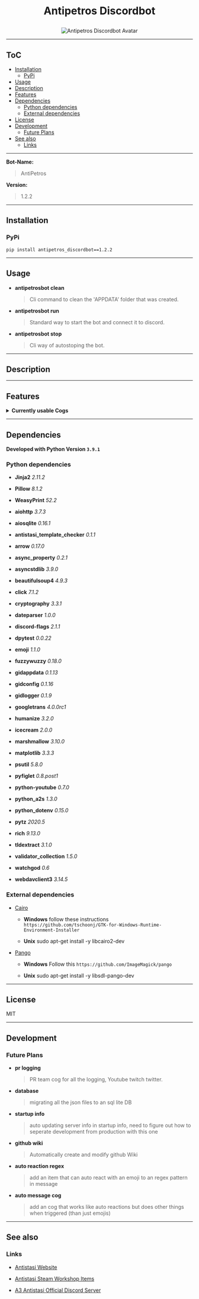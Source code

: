 # <p align="center">Antipetros Discordbot</p>


<p align="center"><img src="art/finished/images/AntiPetros_for_readme.png" alt="Antipetros Discordbot Avatar"/></p>


---

## ToC



  
  - [Installation](#installation)    
    - [PyPi](#pypi)  
  - [Usage](#usage)  
  - [Description](#description)  
  - [Features](#features)  
  - [Dependencies](#dependencies)    
    - [Python dependencies](#python-dependencies)    
    - [External dependencies](#external-dependencies)  
  - [License](#license)  
  - [Development](#development)    
    - [Future Plans](#future-plans)  
  - [See also](#see-also)    
    - [Links](#links)



---



__**Bot-Name:**__

> AntiPetros

__**Version:**__

> 1.2.2





---

## Installation



### PyPi

```shell
pip install antipetros_discordbot==1.2.2
```



---

## Usage




- __**antipetrosbot clean**__
    > Cli command to clean the 'APPDATA' folder that was created.


- __**antipetrosbot run**__
    > Standard way to start the bot and connect it to discord.


- __**antipetrosbot stop**__
    > Cli way of autostoping the bot.





---

## Description







---

## Features




<details><summary><b>Currently usable Cogs</b></summary><blockquote>



### <p align="center"><b>[AdministrationCog](antipetros_discordbot/cogs/discord_admin_cogs/discord_admin_cog.py)</b></p>

<details><summary><b>Description</b></summary>




#### Short Description

<blockquote>Commands and methods that help in Administrate the Discord Server.</blockquote>

#### Config Name

<blockquote>administration</blockquote>


#### Cog State Tags

```diff
- DOCUMENTATION_MISSING

- OUTDATED

- NEEDS_REFRACTORING

- FEATURE_MISSING

- UNTESTED

- OPEN_TODOS
```

</details>

<details><summary><b>Commands</b></summary><blockquote>


- **DELETE_MSG**
    

    
    - **aliases:** *delete+msg*, *deletemsg*, *delete-msg*, *delete.msg*
    

    - **is hidden:** True

    - **usage:**
        ```python
        None
        ```
    
    <br>



</blockquote>

</details>

---



### <p align="center"><b>[AntistasiLogWatcherCog](antipetros_discordbot/cogs/antistasi_tool_cogs/antistasi_log_watcher_cog.py)</b></p>

<details><summary><b>Description</b></summary>




#### Short Description

<blockquote>soon</blockquote>

#### Config Name

<blockquote>antistasi_log_watcher</blockquote>


#### Cog State Tags

```diff
- DOCUMENTATION_MISSING

- FEATURE_MISSING

- UNTESTED

+ WORKING
```

</details>

<details><summary><b>Commands</b></summary><blockquote>


- **GET_NEWEST_LOGS**
    
    - **help:**

        Gets the newest log files from the Dev Drive.
        
        If the log file is bigger than current file size limit, it will provide it zipped.
        
        Tries to fuzzy match both server and sub-folder.
        
        Args:
            server (str): Name of the Server
            sub_folder (str): Name of the sub-folder e.g. Server, HC_0, HC_1,...
            amount (int, optional): The amount of log files to get. standard max is 5 . Defaults to 1.

    

    
    - **aliases:** *get-newest-logs*, *get+newest+logs*, *get.newest.logs*, *getnewestlogs*
    

    - **is hidden:** False

    - **usage:**
        ```python
        @AntiPetros get_newest_logs mainserver_1 server
        ```
    
    <br>


- **GET_NEWEST_MOD_DATA**
    
    - **help:**

        Gets the required mods for the Server.
        
        Provides the list as embed and Arma3 importable html file.
        
        Args:
            server (str): Name of the Antistasi Community Server to retrieve the mod list.

    

    
    - **aliases:** *getnewestmoddata*, *get-newest-mod-data*, *get.newest.mod.data*, *get+newest+mod+data*
    

    - **is hidden:** False

    - **usage:**
        ```python
        @AntiPetros get_newest_mod_data mainserver_1
        ```
    
    <br>



</blockquote>

</details>

---



### <p align="center"><b>[AutoReactionCog](antipetros_discordbot/cogs/general_cogs/auto_reaction_cog.py)</b></p>

<details><summary><b>Description</b></summary>




#### Short Description

<blockquote>WiP</blockquote>

#### Config Name

<blockquote>auto_reaction</blockquote>


#### Cog State Tags

```diff
- EMPTY

- DOCUMENTATION_MISSING

- CRASHING

- OUTDATED

- FEATURE_MISSING

- UNTESTED
```

</details>

<details><summary><b>Commands</b></summary><blockquote>


- **ADD_CHANNEL_REACTION_INSTRUCTION**
    

    
    - **aliases:** *addchannelreactioninstruction*, *add+channel+reaction+instruction*, *add.channel.reaction.instruction*, *add-channel-reaction-instruction*
    

    - **is hidden:** False

    - **usage:**
        ```python
        None
        ```
    
    <br>


- **ADD_EXCEPTION_TO_WORD_REACTION_INSTRUCTION**
    

    
    - **aliases:** *add.exception.to.word.reaction.instruction*, *add-exception-to-word-reaction-instruction*, *addexceptiontowordreactioninstruction*, *add+exception+to+word+reaction+instruction*
    

    - **is hidden:** False

    - **usage:**
        ```python
        None
        ```
    
    <br>


- **ADD_WORD_REACTION_INSTRUCTION**
    

    
    - **aliases:** *addwordreactioninstruction*, *add.word.reaction.instruction*, *add-word-reaction-instruction*, *add+word+reaction+instruction*
    

    - **is hidden:** False

    - **usage:**
        ```python
        None
        ```
    
    <br>


- **CHANGE_WORD_REACTION_INSTRUCTION_OPTION**
    

    
    - **aliases:** *change-word-reaction-instruction-option*, *changewordreactioninstructionoption*, *change.word.reaction.instruction.option*, *change+word+reaction+instruction+option*
    

    - **is hidden:** False

    - **usage:**
        ```python
        None
        ```
    
    <br>


- **LIST_ALL_REACTION_INSTRUCTIONS**
    

    
    - **aliases:** *list-all-reaction-instructions*, *list.all.reaction.instructions*, *listallreactioninstructions*, *list+all+reaction+instructions*
    

    - **is hidden:** False

    - **usage:**
        ```python
        None
        ```
    
    <br>


- **REMOVE_REACTION_INSTRUCTION**
    

    
    - **aliases:** *removereactioninstruction*, *remove+reaction+instruction*, *remove-reaction-instruction*, *remove.reaction.instruction*
    

    - **is hidden:** False

    - **usage:**
        ```python
        None
        ```
    
    <br>



</blockquote>

</details>

---



### <p align="center"><b>[BotAdminCog](antipetros_discordbot/cogs/bot_admin_cogs/bot_admin_cog.py)</b></p>

<details><summary><b>Description</b></summary>




#### Short Description

<blockquote>Commands and methods that are needed to Administrate the Bot itself.</blockquote>

#### Config Name

<blockquote>bot_admin</blockquote>


#### Cog State Tags

```diff
- DOCUMENTATION_MISSING

- FEATURE_MISSING
```

</details>

<details><summary><b>Commands</b></summary><blockquote>


- **ADD_TO_BLACKLIST**
    

    
    - **aliases:** *add+to+blacklist*, *add.to.blacklist*, *addtoblacklist*, *add-to-blacklist*
    

    - **is hidden:** True

    - **usage:**
        ```python
        None
        ```
    
    <br>


- **ADD_WHO_IS_PHRASE**
    

    
    - **aliases:** *add-who-is-phrase*, *add.who.is.phrase*, *addwhoisphrase*, *add+who+is+phrase*
    

    - **is hidden:** True

    - **usage:**
        ```python
        None
        ```
    
    <br>


- **ALL_ALIASES**
    

    
    - **aliases:** *all.aliases*, *all+aliases*, *all-aliases*, *allaliases*
    

    - **is hidden:** True

    - **usage:**
        ```python
        None
        ```
    
    <br>


- **INVOCATION_PREFIXES**
    

    
    - **aliases:** *invocationprefixes*, *invocation-prefixes*, *invocation+prefixes*, *invocation.prefixes*
    

    - **is hidden:** True

    - **usage:**
        ```python
        None
        ```
    
    <br>


- **LIFE_CHECK**
    

    
    - **aliases:** *life.check*, *are-you-there*, *life-check*, *lifecheck*, *poke-with-stick*, *life+check*, *you_dead?*
    

    - **is hidden:** True

    - **usage:**
        ```python
        None
        ```
    
    <br>


- **REMOVE_FROM_BLACKLIST**
    

    
    - **aliases:** *remove+from+blacklist*, *remove-from-blacklist*, *removefromblacklist*, *remove.from.blacklist*
    

    - **is hidden:** True

    - **usage:**
        ```python
        None
        ```
    
    <br>


- **SELF_ANNOUNCEMENT**
    

    
    - **aliases:** *self-announcement*, *self.announcement*, *self+announcement*, *selfannouncement*
    

    - **is hidden:** True

    - **usage:**
        ```python
        None
        ```
    
    <br>


- **SEND_LOG_FILE**
    
    - **help:**

        Gets the log files of the bot and post it as a file to discord.
        
        You can choose to only get the newest or all logs.
        
        Args:
            which_logs (str, optional): [description]. Defaults to 'newest'. other options = 'all'

    

    
    - **aliases:** *sendlogfile*, *send.log.file*, *send-log-file*, *send+log+file*
    

    - **is hidden:** True

    - **usage:**
        ```python
        @AntiPetros send_log_file all
        ```
    
    <br>


- **TELL_UPTIME**
    

    
    - **aliases:** *telluptime*, *tell-uptime*, *tell+uptime*, *tell.uptime*
    

    - **is hidden:** True

    - **usage:**
        ```python
        None
        ```
    
    <br>


- **TELL_VERSION**
    

    
    - **aliases:** *tell+version*, *tell-version*, *tell.version*, *tellversion*
    

    - **is hidden:** True

    - **usage:**
        ```python
        None
        ```
    
    <br>



</blockquote>

</details>

---



### <p align="center"><b>[BotFeedbackCog](antipetros_discordbot/cogs/bot_admin_cogs/bot_feedback_cog.py)</b></p>

<details><summary><b>Description</b></summary>




#### Short Description

<blockquote>WiP</blockquote>

#### Config Name

<blockquote>bot_feedback</blockquote>


#### Cog State Tags

```diff
- EMPTY

- DOCUMENTATION_MISSING

- CRASHING

- OUTDATED

- FEATURE_MISSING

- UNTESTED
```

</details>

<details><summary><b>Commands</b></summary><blockquote>



</blockquote>

</details>

---



### <p align="center"><b>[CommunityServerInfoCog](antipetros_discordbot/cogs/antistasi_tool_cogs/community_server_info_cog.py)</b></p>

<details><summary><b>Description</b></summary>




#### Short Description

<blockquote>soon</blockquote>

#### Config Name

<blockquote>community_server_info</blockquote>


#### Cog State Tags

```diff
- EMPTY

- DOCUMENTATION_MISSING

- CRASHING

- OUTDATED

- FEATURE_MISSING

- UNTESTED
```

</details>

<details><summary><b>Commands</b></summary><blockquote>


- **CURRENT_ONLINE_SERVER**
    
    - **help:**

        Shows all server of the Antistasi Community, that are currently online.
        
        Testserver_3 and Eventserver are excluded as they usually are password guarded.

    

    
    - **aliases:** *currentonlineserver*, *current-online-server*, *current.online.server*, *server?*, *current+online+server*
    

    - **is hidden:** False

    - **usage:**
        ```python
        @AntiPetros current_online_server
        ```
    
    <br>


- **CURRENT_PLAYERS**
    
    - **help:**

        Show all players that are currently online on one of the Antistasi Community Server.
        
        Shows Player Name, Player Score and Time Played on that Server.
        
        Args:
            server (str): Name of the Server, case insensitive.

    

    
    - **aliases:** *current-players*, *current.players*, *current+players*, *currentplayers*
    

    - **is hidden:** False

    - **usage:**
        ```python
        @AntiPetros current_players mainserver_1
        ```
    
    <br>


- **EXCLUDE_FROM_SERVER_STATUS_NOTIFICATION**
    

    
    - **aliases:** *exclude.from.server.status.notification*, *exclude-from-server-status-notification*, *excludefromserverstatusnotification*, *exclude+from+server+status+notification*
    

    - **is hidden:** False

    - **usage:**
        ```python
        None
        ```
    
    <br>


- **UNDO_EXCLUDE_FROM_SERVER_STATUS_NOTIFICATION**
    

    
    - **aliases:** *undo+exclude+from+server+status+notification*, *undoexcludefromserverstatusnotification*, *undo-exclude-from-server-status-notification*, *undo.exclude.from.server.status.notification*
    

    - **is hidden:** False

    - **usage:**
        ```python
        None
        ```
    
    <br>



</blockquote>

</details>

---



### <p align="center"><b>[ConfigCog](antipetros_discordbot/cogs/bot_admin_cogs/config_cog.py)</b></p>

<details><summary><b>Description</b></summary>




#### Short Description

<blockquote>Cog with commands to access and manipulate config files, also for changing command aliases.
Almost all are only available in DM's

commands are hidden from the help command.</blockquote>

#### Config Name

<blockquote>config</blockquote>


#### Cog State Tags

```diff
- NEEDS_REFRACTORING

- FEATURE_MISSING

- OPEN_TODOS
```

</details>

<details><summary><b>Commands</b></summary><blockquote>


- **ADD_ALIAS**
    
    - **help:**

        Adds an alias for a command.
        
        Alias has to be unique and not spaces.
        
        Args:
            command_name (str): name of the command
            alias (str): the new alias.

    

    
    - **aliases:** *addalias*, *add-alias*, *add+alias*, *add.alias*
    

    - **is hidden:** True

    - **usage:**
        ```python
        @AntiPetros add_alias flip_coin flip_it
        ```
    
    <br>


- **CHANGE_SETTING_TO**
    
    - **help:**

        NOT IMPLEMENTED

    

    

    - **is hidden:** True

    - **usage:**
        ```python
        None
        ```
    
    <br>


- **CONFIG_REQUEST**
    
    - **help:**

        Returns a Config file as and attachment, with additional info in an embed.
        
        Args:
            config_name (str, optional): Name of the config, or 'all' for all configs. Defaults to 'all'.

    

    

    - **is hidden:** True

    - **usage:**
        ```python
        None
        ```
    
    <br>


- **LIST_CONFIGS**
    
    - **help:**

        NOT IMPLEMENTED

    

    
    - **aliases:** *list.configs*, *list+configs*, *list-configs*, *listconfigs*
    

    - **is hidden:** True

    - **usage:**
        ```python
        None
        ```
    
    <br>


- **OVERWRITE_CONFIG_FROM_FILE**
    
    - **help:**

        NOT IMPLEMENTED

    

    

    - **is hidden:** True

    - **usage:**
        ```python
        None
        ```
    
    <br>


- **SHOW_CONFIG_CONTENT**
    
    - **help:**

        NOT IMPLEMENTED

    

    

    - **is hidden:** True

    - **usage:**
        ```python
        None
        ```
    
    <br>


- **SHOW_CONFIG_CONTENT_RAW**
    
    - **help:**

        NOT IMPLEMENTED

    

    

    - **is hidden:** True

    - **usage:**
        ```python
        None
        ```
    
    <br>



</blockquote>

</details>

---



### <p align="center"><b>[FaqCog](antipetros_discordbot/cogs/special_channels_cogs/faq_cog.py)</b></p>

<details><summary><b>Description</b></summary>




#### Short Description

<blockquote>Creates Embed FAQ items.</blockquote>

#### Config Name

<blockquote>faq</blockquote>


#### Cog State Tags

```diff
- DOCUMENTATION_MISSING

- FEATURE_MISSING

- UNTESTED

+ WORKING
```

</details>

<details><summary><b>Commands</b></summary><blockquote>


- **POST_FAQ_BY_NUMBER**
    
    - **help:**

        Posts an FAQ as an embed on request.
        
        Either as an normal message or as an reply, if the invoking message was also an reply.
        
        Deletes invoking message
        
        Args:
            faq_numbers (commands.Greedy[int]): minimum one faq number to request, maximum as many as you want seperated by one space (i.e. 14 12 3)
            as_template (bool, optional): if the resulting faq item should be created via the templated items or from the direct parsed faqs.

    

    
    - **aliases:** *faq*, *postfaqbynumber*, *post.faq.by.number*, *post+faq+by+number*, *post-faq-by-number*
    

    - **is hidden:** False

    - **usage:**
        ```python
        None
        ```
    
    <br>



</blockquote>

</details>

---





### <p align="center"><b>[GiveAwayCog](antipetros_discordbot/cogs/community_events_cogs/give_away_cog.py)</b></p>

<details><summary><b>Description</b></summary>




#### Short Description

<blockquote>Soon</blockquote>

#### Config Name

<blockquote>give_away</blockquote>


#### Cog State Tags

```diff
- DOCUMENTATION_MISSING

- FEATURE_MISSING
```

</details>

<details><summary><b>Commands</b></summary><blockquote>


- **ABORT_GIVE_AWAY**
    
    - **help:**

        NOT IMPLEMENTED

    

    
    - **aliases:** *abortgiveaway*, *abort.give.away*, *abort+give+away*, *abort-give-away*
    

    - **is hidden:** True

    - **usage:**
        ```python
        None
        ```
    
    <br>


- **CREATE_GIVEAWAY**
    

    
    - **aliases:** *create.giveaway*, *creategiveaway*, *giveaway*, *create-giveaway*, *create+giveaway*
    

    - **is hidden:** True

    - **usage:**
        ```python
        None
        ```
    
    <br>


- **FINISH_GIVE_AWAY**
    
    - **help:**

        NOT IMPLEMENTED

    

    
    - **aliases:** *finish.give.away*, *finishgiveaway*, *finish+give+away*, *finish-give-away*
    

    - **is hidden:** True

    - **usage:**
        ```python
        None
        ```
    
    <br>



</blockquote>

</details>

---



### <p align="center"><b>[ImageManipulatorCog](antipetros_discordbot/cogs/general_cogs/image_manipulation_cog.py)</b></p>

<details><summary><b>Description</b></summary>




#### Short Description

<blockquote>Commands that manipulate or generate images.</blockquote>

#### Config Name

<blockquote>image_manipulation</blockquote>


#### Cog State Tags

```diff
- NEEDS_REFRACTORING

- FEATURE_MISSING

- OPEN_TODOS

+ WORKING
```

</details>

<details><summary><b>Commands</b></summary><blockquote>


- **ADD_FONT**
    

    
    - **aliases:** *add+font*, *addfont*, *add-font*, *add.font*
    

    - **is hidden:** False

    - **usage:**
        ```python
        None
        ```
    
    <br>


- **ADD_STAMP**
    
    - **help:**

        Adds a new stamp image to the available stamps.
        
        This command needs to have the image as an attachment.

    

    
    - **aliases:** *addstamp*, *add.stamp*, *add+stamp*, *add-stamp*
    

    - **is hidden:** False

    - **usage:**
        ```python
        @AntiPetros add_stamp
        ```
    
    <br>


- **AVAILABLE_STAMPS**
    
    - **help:**

        Posts all available stamps.

    

    
    - **aliases:** *availablestamps*, *available.stamps*, *available+stamps*, *available-stamps*
    

    - **is hidden:** False

    - **usage:**
        ```python
        @AntiPetros available_stamps
        ```
    
    ![](art/finished/gifs/available_stamps_command.gif)
    
    <br>


- **LIST_FONTS**
    

    
    - **aliases:** *listfonts*, *list-fonts*, *list+fonts*, *list.fonts*
    

    - **is hidden:** False

    - **usage:**
        ```python
        None
        ```
    
    <br>


- **MEMBER_AVATAR**
    
    - **help:**

        Stamps the avatar of a Member with the Antistasi Crest.
        
        Returns the new stamped avatar as a .PNG image that the Member can save and replace his orginal avatar with.
        
        Example:
            @AntiPetros member_avatar

    

    

    - **is hidden:** False

    - **usage:**
        ```python
        None
        ```
    
    <br>


- **STAMP_IMAGE**
    
    - **help:**

        Stamps an image with a small image from the available stamps.
        
        Usefull for watermarking images.
        
        Get all available stamps with '@AntiPetros available_stamps'

    

    
    - **aliases:** *stamp+image*, *stampimage*, *stamp.image*, *stamp-image*
    

    - **is hidden:** False

    - **usage:**
        ```python
        @AntiPetros stamp_image -si ASLOGO -fp bottom -sp right -so 0.5 -f 0.25
        ```
    
    <br>


- **TEXT_TO_IMAGE**
    

    
    - **aliases:** *text-to-image*, *texttoimage*, *text.to.image*, *text+to+image*
    

    - **is hidden:** False

    - **usage:**
        ```python
        None
        ```
    
    <br>



</blockquote>

</details>

---



### <p align="center"><b>[KlimBimCog](antipetros_discordbot/cogs/general_cogs/klim_bim_cog.py)</b></p>

<details><summary><b>Description</b></summary>




#### Short Description

<blockquote>Collection of small commands that either don't fit anywhere else or are just for fun.</blockquote>

#### Config Name

<blockquote>klim_bim</blockquote>


#### Cog State Tags

```diff
+ WORKING
```

</details>

<details><summary><b>Commands</b></summary><blockquote>


- **CHOOSE_RANDOM**
    
    - **help:**

        Selects random items from a semi-colon(`;`) seperated list. No limit on how many items the list can have, except for Discord character limit.
        
        Amount of item to select can be set by specifying a number before the list. Defaults to selecting only 1 item. Max amount is 25.
        
        Args:
        
            choices (str): input list as semi-colon seperated list.
            select_amount (Optional[int], optional): How many items to select. Defaults to 1.
        
        Example:
            `@AntiPetros 2 this is the first item; this is the second; this is the third`

    

    
    - **aliases:** *choose.random*, *choose-random*, *chooserandom*, *choose+random*
    

    - **is hidden:** False

    - **usage:**
        ```python
        None
        ```
    
    ![](art/finished/gifs/choose_random_command.gif)
    
    <br>


- **FLIP_COIN**
    
    - **help:**

        Simulates a coin flip and posts the result as an image of a Petros Dollar.

    

    
    - **aliases:** *flip+coin*, *coinflip*, *flipcoin*, *flip*, *flip.coin*, *flip-coin*
    

    - **is hidden:** False

    - **usage:**
        ```python
        @AntiPetros flip_coin
        ```
    
    ![](art/finished/gifs/flip_coin_command.gif)
    
    <br>


- **MAKE_FIGLET**
    
    - **help:**

        Posts an ASCII Art version of the input text.
        
        **Warning, your invoking message gets deleted!**
        
        Args:
            text (str): text you want to see as ASCII Art.

    

    
    - **aliases:** *make+figlet*, *make-figlet*, *make.figlet*, *makefiglet*
    

    - **is hidden:** False

    - **usage:**
        ```python
        @AntiPetros make_figlet The text to figlet
        ```
    
    ![](art/finished/gifs/make_figlet_command.gif)
    
    <br>


- **ROLL_DICE**
    
    - **help:**

        Roll Dice and get the result also as Image.
        
        All standard DnD Dice are available, d4, d6, d8, d10, d12, d20, d100.
        
        Args:
            dice_line (str): the dice you want to roll in the format `2d6`, first number is amount. Multiple different dice can be rolled, just seperate them by a space `2d6 4d20 1d4`.

    

    
    - **aliases:** *roll.dice*, *rolldice*, *roll+dice*, *roll-dice*
    

    - **is hidden:** False

    - **usage:**
        ```python
        None
        ```
    
    ![](art/finished/gifs/roll_dice_command.gif)
    
    <br>


- **THE_DRAGON**
    
    - **help:**

        Posts and awesome ASCII Art Dragon!

    

    
    - **aliases:** *the+dragon*, *thedragon*, *the.dragon*, *the-dragon*
    

    - **is hidden:** False

    - **usage:**
        ```python
        @AntiPetros the_dragon
        ```
    
    ![](art/finished/gifs/the_dragon_command.gif)
    
    <br>


- **URBAN_DICTIONARY**
    
    - **help:**

        Searches Urbandictionary for the search term and post the answer as embed
        
        Args:
        
            term (str): the search term
            entries (int, optional): How many UD entries for that term it should post, max is 5. Defaults to 1.

    

    
    - **aliases:** *urban+dictionary*, *urban.dictionary*, *urban-dictionary*, *urbandictionary*
    

    - **is hidden:** False

    - **usage:**
        ```python
        @AntiPetros urban_dictionary Petros 2
        ```
    
    ![](art/finished/gifs/urban_dictionary_command.gif)
    
    <br>



</blockquote>

</details>

---



### <p align="center"><b>[PerformanceCog](antipetros_discordbot/cogs/bot_admin_cogs/performance_cog.py)</b></p>

<details><summary><b>Description</b></summary>




#### Short Description

<blockquote>Collects Latency data and memory usage every 10min and posts every 24h a report of the last 24h as graphs.</blockquote>

#### Config Name

<blockquote>performance</blockquote>


#### Cog State Tags

```diff
- DOCUMENTATION_MISSING

- NEEDS_REFRACTORING

- FEATURE_MISSING

- OPEN_TODOS
```

</details>

<details><summary><b>Commands</b></summary><blockquote>


- **GET_COMMAND_STATS**
    

    
    - **aliases:** *get-command-stats*, *getcommandstats*, *get.command.stats*, *get+command+stats*
    

    - **is hidden:** True

    - **usage:**
        ```python
        None
        ```
    
    <br>


- **INITIAL_MEMORY_USE**
    

    
    - **aliases:** *initial.memory.use*, *initialmemoryuse*, *initial-memory-use*, *initial+memory+use*
    

    - **is hidden:** True

    - **usage:**
        ```python
        None
        ```
    
    <br>


- **REPORT**
    
    - **help:**

        Reports both current latency and memory usage as Graph.

    

    

    - **is hidden:** True

    - **usage:**
        ```python
        @AntiPetros report
        ```
    
    <br>


- **REPORT_LATENCY**
    

    
    - **aliases:** *report+latency*, *report.latency*, *report-latency*, *reportlatency*
    

    - **is hidden:** True

    - **usage:**
        ```python
        None
        ```
    
    <br>


- **REPORT_MEMORY**
    

    
    - **aliases:** *reportmemory*, *report+memory*, *report.memory*, *report-memory*
    

    - **is hidden:** True

    - **usage:**
        ```python
        None
        ```
    
    <br>



</blockquote>

</details>

---



### <p align="center"><b>[PurgeMessagesCog](antipetros_discordbot/cogs/discord_admin_cogs/purge_messages_cog.py)</b></p>

<details><summary><b>Description</b></summary>




#### Short Description

<blockquote>Soon</blockquote>

#### Config Name

<blockquote>purge_messages</blockquote>


#### Cog State Tags

```diff
- DOCUMENTATION_MISSING

- FEATURE_MISSING
```

</details>

<details><summary><b>Commands</b></summary><blockquote>


- **PURGE_ANTIPETROS**
    

    
    - **aliases:** *purge-antipetros*, *purge+antipetros*, *purge.antipetros*, *purgeantipetros*
    

    - **is hidden:** True

    - **usage:**
        ```python
        None
        ```
    
    <br>



</blockquote>

</details>

---



### <p align="center"><b>[RulesCog](antipetros_discordbot/cogs/discord_admin_cogs/rules_cog.py)</b></p>

<details><summary><b>Description</b></summary>




#### Short Description

<blockquote>WiP</blockquote>

#### Config Name

<blockquote>rules</blockquote>


#### Cog State Tags

```diff
- EMPTY

- DOCUMENTATION_MISSING

- CRASHING

- OUTDATED

- FEATURE_MISSING

- UNTESTED
```

</details>

<details><summary><b>Commands</b></summary><blockquote>


- **ALL_RULES**
    

    
    - **aliases:** *all.rules*, *allrules*, *all-rules*, *all+rules*
    

    - **is hidden:** False

    - **usage:**
        ```python
        None
        ```
    
    <br>


- **BETTER_RULES**
    

    
    - **aliases:** *better.rules*, *better+rules*, *betterrules*, *better-rules*
    

    - **is hidden:** False

    - **usage:**
        ```python
        None
        ```
    
    <br>


- **COMMUNITY_RULES**
    

    
    - **aliases:** *community-rules*, *community.rules*, *communityrules*, *community+rules*
    

    - **is hidden:** False

    - **usage:**
        ```python
        None
        ```
    
    <br>


- **EXPLOITS_RULES**
    

    
    - **aliases:** *exploits.rules*, *exploits+rules*, *exploits-rules*, *exploitsrules*
    

    - **is hidden:** False

    - **usage:**
        ```python
        None
        ```
    
    <br>


- **SERVER_RULES**
    

    
    - **aliases:** *serverrules*, *server-rules*, *server.rules*, *server+rules*
    

    - **is hidden:** False

    - **usage:**
        ```python
        None
        ```
    
    <br>



</blockquote>

</details>

---



### <p align="center"><b>[SaveSuggestionCog](antipetros_discordbot/cogs/general_cogs/save_suggestion_cog.py)</b></p>

<details><summary><b>Description</b></summary>




#### Short Description

<blockquote>Provides functionality for each Antistasi Team to save suggestions by reacting with emojis.</blockquote>

#### Config Name

<blockquote>save_suggestion</blockquote>


#### Cog State Tags

```diff
- DOCUMENTATION_MISSING

- NEEDS_REFRACTORING

- FEATURE_MISSING

- UNTESTED

- OPEN_TODOS

+ WORKING
```

</details>

<details><summary><b>Commands</b></summary><blockquote>


- **AUTO_ACCEPT_SUGGESTIONS**
    

    

    - **is hidden:** True

    - **usage:**
        ```python
        None
        ```
    
    <br>


- **CLEAR_ALL_SUGGESTIONS**
    

    

    - **is hidden:** True

    - **usage:**
        ```python
        None
        ```
    
    <br>


- **GET_ALL_SUGGESTIONS**
    

    

    - **is hidden:** True

    - **usage:**
        ```python
        None
        ```
    
    <br>


- **MARK_DISCUSSED**
    

    

    - **is hidden:** True

    - **usage:**
        ```python
        None
        ```
    
    <br>


- **REMOVE_ALL_USERDATA**
    

    

    - **is hidden:** True

    - **usage:**
        ```python
        None
        ```
    
    <br>


- **REQUEST_MY_DATA**
    

    

    - **is hidden:** True

    - **usage:**
        ```python
        None
        ```
    
    <br>


- **UNSAVE_SUGGESTION**
    

    

    - **is hidden:** True

    - **usage:**
        ```python
        None
        ```
    
    <br>



</blockquote>

</details>

---



### <p align="center"><b>[SubscriptionCog](antipetros_discordbot/cogs/special_channels_cogs/subscription_cog.py)</b></p>

<details><summary><b>Description</b></summary>




#### Short Description

<blockquote>Organizes Topic so they can be subscribed and mentioned selectively.</blockquote>

#### Config Name

<blockquote>subscription</blockquote>


#### Cog State Tags

```diff
- DOCUMENTATION_MISSING

- FEATURE_MISSING
```

</details>

<details><summary><b>Commands</b></summary><blockquote>


- **NEW_TOPIC**
    

    
    - **aliases:** *newtopic*, *new-topic*, *new.topic*, *new+topic*
    

    - **is hidden:** True

    - **usage:**
        ```python
        None
        ```
    
    <br>


- **REMOVE_TOPIC**
    

    
    - **aliases:** *remove-topic*, *remove.topic*, *remove+topic*, *removetopic*
    

    - **is hidden:** True

    - **usage:**
        ```python
        None
        ```
    
    <br>


- **TOPIC_TEMPLATE**
    

    
    - **aliases:** *topic-template*, *topic.template*, *topictemplate*, *topic+template*
    

    - **is hidden:** True

    - **usage:**
        ```python
        None
        ```
    
    <br>


- **UNSUBSCRIBE**
    

    

    - **is hidden:** True

    - **usage:**
        ```python
        None
        ```
    
    <br>



</blockquote>

</details>

---



### <p align="center"><b>[TeamRosterCog](antipetros_discordbot/cogs/special_channels_cogs/team_roster_cog.py)</b></p>

<details><summary><b>Description</b></summary>




#### Short Description

<blockquote>WiP</blockquote>

#### Config Name

<blockquote>team_roster</blockquote>


#### Cog State Tags

```diff
- EMPTY

- DOCUMENTATION_MISSING

- CRASHING

- OUTDATED

- FEATURE_MISSING

- UNTESTED
```

</details>

<details><summary><b>Commands</b></summary><blockquote>


- **DELETE_AND_REDO_TEAM_ROSTER**
    

    
    - **aliases:** *deleteandredoteamroster*, *delete+and+redo+team+roster*, *delete-and-redo-team-roster*, *delete.and.redo.team.roster*
    

    - **is hidden:** False

    - **usage:**
        ```python
        None
        ```
    
    <br>


- **FORCE_UPDATE_TEAM_ROSTER**
    

    
    - **aliases:** *force+update+team+roster*, *force.update.team.roster*, *forceupdateteamroster*, *force-update-team-roster*
    

    - **is hidden:** False

    - **usage:**
        ```python
        None
        ```
    
    <br>


- **INITIALIZE_TEAM_ROSTER**
    

    
    - **aliases:** *initialize-team-roster*, *initializeteamroster*, *initialize.team.roster*, *initialize+team+roster*
    

    - **is hidden:** False

    - **usage:**
        ```python
        None
        ```
    
    <br>


- **TEAM_ROSTER_CHANGE_DESCRIPTION**
    

    
    - **aliases:** *teamrosterchangedescription*, *team.roster.change.description*, *team-roster-change-description*, *team+roster+change+description*
    

    - **is hidden:** False

    - **usage:**
        ```python
        None
        ```
    
    <br>


- **TEAM_ROSTER_CHANGE_EXTRA_ROLE**
    

    
    - **aliases:** *teamrosterchangeextrarole*, *team.roster.change.extra.role*, *team-roster-change-extra-role*, *team+roster+change+extra+role*
    

    - **is hidden:** False

    - **usage:**
        ```python
        None
        ```
    
    <br>


- **TEAM_ROSTER_CHANGE_IMAGE**
    

    
    - **aliases:** *team-roster-change-image*, *team.roster.change.image*, *team+roster+change+image*, *teamrosterchangeimage*
    

    - **is hidden:** False

    - **usage:**
        ```python
        None
        ```
    
    <br>


- **TEAM_ROSTER_CHANGE_JOIN_DESCRIPTION**
    

    
    - **aliases:** *team.roster.change.join.description*, *team+roster+change+join+description*, *team-roster-change-join-description*, *teamrosterchangejoindescription*
    

    - **is hidden:** False

    - **usage:**
        ```python
        None
        ```
    
    <br>



</blockquote>

</details>

---



### <p align="center"><b>[TemplateCheckerCog](antipetros_discordbot/cogs/antistasi_tool_cogs/template_checker_cog.py)</b></p>

<details><summary><b>Description</b></summary>




#### Short Description

<blockquote>soon</blockquote>

#### Config Name

<blockquote>template_checker</blockquote>


#### Cog State Tags

```diff
- EMPTY

- DOCUMENTATION_MISSING

- CRASHING

- OUTDATED

- FEATURE_MISSING

- UNTESTED
```

</details>

<details><summary><b>Commands</b></summary><blockquote>


- **CHECK_TEMPLATE**
    
    - **help:**

        Checks all Classnames inside a provided template.
        
        Needs to have the tempalte as attachment to the invoking message.
        
        Returns the list of classnames it can't find in the config along with possible correction.
        
        Returns also a corrected version of the template file.
        
        Args:
            all_items_file (bool, optional): if it should also provide a file that lists all used classes. Defaults to True.
            case_insensitive (bool, optional): if it should check Case insentive. Defaults to False.

    

    
    - **aliases:** *check-template*, *checktemplate*, *check.template*, *check+template*
    

    - **is hidden:** False

    - **usage:**
        ```python
        None
        ```
    
    <br>



</blockquote>

</details>

---



### <p align="center"><b>[TranslateCog](antipetros_discordbot/cogs/general_cogs/translate_cog.py)</b></p>

<details><summary><b>Description</b></summary>




#### Short Description

<blockquote>Collection of commands that help in translating text to different Languages.</blockquote>

#### Config Name

<blockquote>translate</blockquote>


#### Cog State Tags

```diff
+ WORKING
```

</details>

<details><summary><b>Commands</b></summary><blockquote>


- **AVAILABLE_LANGUAGES**
    

    
    - **aliases:** *availablelanguages*, *available-languages*, *available.languages*, *available+languages*
    

    - **is hidden:** False

    - **usage:**
        ```python
        None
        ```
    
    <br>


- **TRANSLATE**
    
    - **help:**

        Translates text into multiple different languages.
        
        Tries to auto-guess input language.
        
        **Warning, your invoking message gets deleted!**
        
        Args:
            text_to_translate (str): the text to translate, quotes are optional
            to_language_id (Optional[LanguageConverter], optional): either can be the name of the language or an language code (iso639-1 language codes). Defaults to "english".

    

    

    - **is hidden:** False

    - **usage:**
        ```python
        @AntiPetros translate german This is the Sentence to translate
        ```
    
    ![](art/finished/gifs/translate_command.gif)
    
    <br>



</blockquote>

</details>

---


</blockquote></details>



---

## Dependencies



**Developed with Python Version `3.9.1`**

### Python dependencies


- **Jinja2** *2.11.2*

- **Pillow** *8.1.2*

- **WeasyPrint** *52.2*

- **aiohttp** *3.7.3*

- **aiosqlite** *0.16.1*

- **antistasi_template_checker** *0.1.1*

- **arrow** *0.17.0*

- **async_property** *0.2.1*

- **asyncstdlib** *3.9.0*

- **beautifulsoup4** *4.9.3*

- **click** *7.1.2*

- **cryptography** *3.3.1*

- **dateparser** *1.0.0*

- **discord-flags** *2.1.1*

- **dpytest** *0.0.22*

- **emoji** *1.1.0*

- **fuzzywuzzy** *0.18.0*

- **gidappdata** *0.1.13*

- **gidconfig** *0.1.16*

- **gidlogger** *0.1.9*

- **googletrans** *4.0.0rc1*

- **humanize** *3.2.0*

- **icecream** *2.0.0*

- **marshmallow** *3.10.0*

- **matplotlib** *3.3.3*

- **psutil** *5.8.0*

- **pyfiglet** *0.8.post1*

- **python-youtube** *0.7.0*

- **python_a2s** *1.3.0*

- **python_dotenv** *0.15.0*

- **pytz** *2020.5*

- **rich** *9.13.0*

- **tldextract** *3.1.0*

- **validator_collection** *1.5.0*

- **watchgod** *0.6*

- **webdavclient3** *3.14.5*


### External dependencies


- [Cairo](https://www.cairographics.org/)
    - __Windows__
        follow these instructions `https://github.com/tschoonj/GTK-for-Windows-Runtime-Environment-Installer`

    - __Unix__
        sudo apt-get install -y libcairo2-dev

- [Pango](https://pango.gnome.org/)
    - __Windows__
        Follow this `https://github.com/ImageMagick/pango`

    - __Unix__
        sudo apt-get install -y libsdl-pango-dev



---

## License

MIT

---

## Development



### Future Plans


- __pr logging__

    > PR team cog for all the logging, Youtube twitch twitter.

- __database__

    > migrating all the json files to an sql lite DB

- __startup info__

    > auto updating server info in startup info, need to figure out how to seperate development from production with this one

- __github wiki__

    > Automatically create and modify github Wiki

- __auto reaction regex__

    > add an item that can auto react with an emoji to an regex pattern in message

- __auto message cog__

    > add an cog that works like auto reactions but does other things when triggered (than just emojis)




---

## See also



### Links


- [Antistasi Website](https://a3antistasi.enjin.com/)

- [Antistasi Steam Workshop Items](https://steamcommunity.com/id/OfficialAntiStasiCommunity/myworkshopfiles/)

- [A3 Antistasi Official Discord Server](https://discord.gg/8WNsueDKf5)


